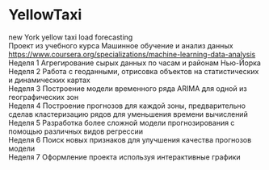 # YellowTaxi  
new York yellow taxi load forecasting  
Проект из учебного курса Машинное обучение и анализ данных https://www.coursera.org/specializations/machine-learning-data-analysis  
Неделя 1 Агрегирование сырых данных по часам и районам Нью-Йорка  
Неделя 2 Работа с геоданными, отрисовка объектов на статистических и динамических картах  
Неделя 3 Построение модели временного ряда ARIMA для одной из географических зон  
Неделя 4 Построение прогнозов для каждой зоны, предварительно сделав кластеризацию рядов для уменьшения времени вычислений  
Неделя 5 Разработка более сложной модели прогнозирования с помощью различных видов регрессии  
Неделя 6 Поиск новых признаков для улучшения качества прогнозов модели  
Неделя 7 Оформление проекта используя интерактивные графики  
